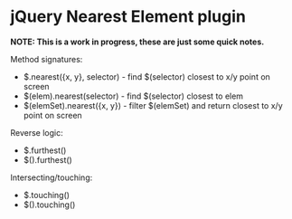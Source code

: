 jQuery Nearest Element plugin
======

**NOTE: This is a work in progress, these are just some quick notes.**

Method signatures:

 * $.nearest({x, y}, selector) - find $(selector) closest to x/y point on screen
 * $(elem).nearest(selector) - find $(selector) closest to elem
 * $(elemSet).nearest({x, y}) - filter $(elemSet) and return closest to x/y point on screen

Reverse logic:

 * $.furthest()
 * $().furthest()

Intersecting/touching:

 * $.touching()
 * $().touching()
